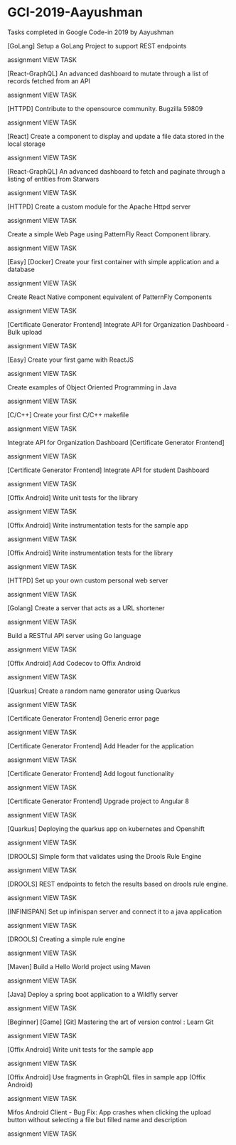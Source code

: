 # GCI-2019-Aayushman
Tasks completed in Google Code-in 2019 by Aayushman


[GoLang] Setup a GoLang Project to support REST endpoints

assignment VIEW TASK

[React-GraphQL] An advanced dashboard to mutate through a list of records fetched from an API

assignment VIEW TASK

[HTTPD] Contribute to the opensource community. Bugzilla 59809

assignment VIEW TASK

[React] Create a component to display and update a file data stored in the local storage

assignment VIEW TASK

[React-GraphQL] An advanced dashboard to fetch and paginate through a listing of entities from Starwars

assignment VIEW TASK

[HTTPD] Create a custom module for the Apache Httpd server

assignment VIEW TASK

Create a simple Web Page using PatternFly React Component library.

assignment VIEW TASK

[Easy] [Docker] Create your first container with simple application and a database

assignment VIEW TASK

Create React Native component equivalent of PatternFly Components

assignment VIEW TASK

[Certificate Generator Frontend] Integrate API for Organization Dashboard - Bulk upload

assignment VIEW TASK

[Easy] Create your first game with ReactJS

assignment VIEW TASK

Create examples of Object Oriented Programming in Java

assignment VIEW TASK

[C/C++] Create your first C/C++ makefile

assignment VIEW TASK

Integrate API for Organization Dashboard [Certificate Generator Frontend]

assignment VIEW TASK

[Certificate Generator Frontend] Integrate API for student Dashboard

assignment VIEW TASK

[Offix Android] Write unit tests for the library

assignment VIEW TASK

[Offix Android] Write instrumentation tests for the sample app

assignment VIEW TASK

[Offix Android] Write instrumentation tests for the library

assignment VIEW TASK

[HTTPD] Set up your own custom personal web server

assignment VIEW TASK

[Golang] Create a server that acts as a URL shortener

assignment VIEW TASK

Build a RESTful API server using Go language

assignment VIEW TASK

[Offix Android] Add Codecov to Offix Android

assignment VIEW TASK

[Quarkus] Create a random name generator using Quarkus

assignment VIEW TASK

[Certificate Generator Frontend] Generic error page

assignment VIEW TASK

[Certificate Generator Frontend] Add Header for the application

assignment VIEW TASK

[Certificate Generator Frontend] Add logout functionality

assignment VIEW TASK

[Certificate Generator Frontend] Upgrade project to Angular 8

assignment VIEW TASK

[Quarkus] Deploying the quarkus app on kubernetes and Openshift

assignment VIEW TASK

[DROOLS] Simple form that validates using the Drools Rule Engine

assignment VIEW TASK

[DROOLS] REST endpoints to fetch the results based on drools rule engine.

assignment VIEW TASK

[INFINISPAN] Set up infinispan server and connect it to a java application

assignment VIEW TASK

[DROOLS] Creating a simple rule engine

assignment VIEW TASK

[Maven] Build a Hello World project using Maven

assignment VIEW TASK

[Java] Deploy a spring boot application to a Wildfly server

assignment VIEW TASK

[Beginner] [Game] [Git] Mastering the art of version control : Learn Git

assignment VIEW TASK

[Offix Android] Write unit tests for the sample app

assignment VIEW TASK

[Offix Android] Use fragments in GraphQL files in sample app (Offix Android)

assignment VIEW TASK

Mifos Android Client - Bug Fix: App crashes when clicking the upload button without selecting a file but filled name and description

assignment VIEW TASK


